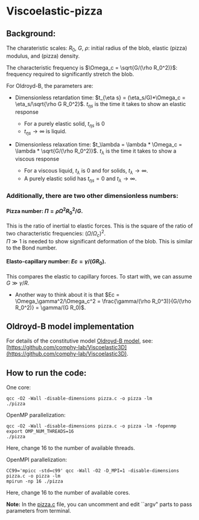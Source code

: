 # Viscoelastic-pizza

## Background:

The charateristic scales: $R_0$, $G$, $\rho$: initial radius of the blob, elastic (pizza) modulus, and (pizza) density.

The characteristic frequency is $\Omega_c = \sqrt{G/(\rho R_0^2)}$: frequency required to significantly stretch the blob.

For Oldroyd-B, the parameters are: 
- Dimensionless retardation time: $t_{\eta s} = (\eta_s/G)*\Omega_c = \eta_s/\sqrt{\rho G R_0^2}$. $t_{\eta s}$ is the time it takes to show an elastic response
  - For a purely elastic solid, $t_{\eta s}$ is 0
  - $t_{\eta s} \to \infty$ is liquid. 

- Dimensionless relaxation time: $t_\lambda = \lambda * \Omega_c = \lambda * \sqrt{G/(\rho R_0^2)}$. $t_\lambda$ is the time it takes to show a viscous response
  - For a viscous liquid, $t_\lambda$ is 0 and for solids, $t_\lambda \to \infty$.
  - A purely elastic solid has $t_{\eta s} = 0$ and $t_\lambda \to \infty$.

### Additionally, there are two other dimensionless numbers:

#### Pizza number: $\Pi = \rho\Omega^2R_0^2/G$.

This is the ratio of inertial to elastic forces. This is the square of the ratio of two characteristic frequencies: $(\Omega/\Omega_c)^2$.<br>
$\Pi \gg 1$ is needed to show significant deformation of the blob. This is similar to the Bond number.

#### Elasto-capillary number: $Ec = \gamma/(G R_0)$.

This compares the elastic to capillary forces. To start with, we can assume $G \gg \gamma/R$.
- Another way to think about it is that $Ec = \Omega_\gamma^2/\Omega_c^2 = \frac{\gamma/(\rho R_0^3)}{G/(\rho R_0^2)} = \gamma/(G R_0)$.

## Oldroyd-B model implementation
For details of the constitutive model [Oldroyd-B model](https://en.wikipedia.org/wiki/Oldroyd-B_model), see: [https://github.com/comphy-lab/Viscoelastic3D](https://github.com/comphy-lab/Viscoelastic3D).


## How to run the code:

One core:

```shell
qcc -O2 -Wall -disable-dimensions pizza.c -o pizza -lm 
./pizza
```

OpenMP parallelization:

```shell 
qcc -O2 -Wall -disable-dimensions pizza.c -o pizza -lm -fopenmp 
export OMP_NUM_THREADS=16
./pizza
```
Here, change 16 to the number of available threads. 

OpenMPI parallelization:

```shell
CC99='mpicc -std=c99' qcc -Wall -O2 -D_MPI=1 -disable-dimensions pizza.c -o pizza -lm
mpirun -np 16 ./pizza
```
Here, change 16 to the number of available cores. 


**Note:** In the [pizza.c](pizza.c) file, you can uncomment and edit ``argv" parts to pass parameters from terminal. 

